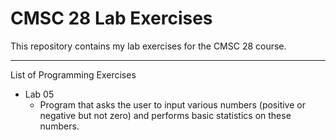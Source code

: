 # CMSC 28 Lab Exercises
This repository contains my lab exercises for the CMSC 28 course.

---

List of Programming Exercises

- Lab 05
   - Program that asks the user to input various numbers (positive or negative but not zero) and performs basic statistics on these numbers.
